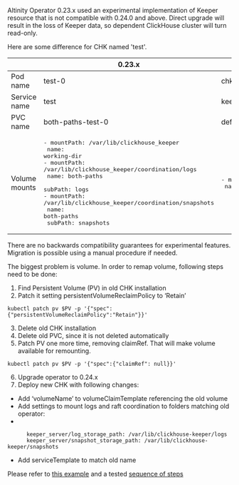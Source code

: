 Altinity Operator 0.23.x used an experimental implementation of Keeper resource that is not compatible with 0.24.0 and above. Direct upgrade will result in the loss of Keeper data, so dependent ClickHouse cluster will turn read-only.

Here are some difference for CHK named 'test'.

|    | 0.23.x | 0.24+ |
| --- | ------ | ----- |
| Pod name | test-0 | chk-test-simple-0-0-0 |
| Service name | test | keeper-test |
| PVC name | both-paths-test-0 | default-chk-test-0-0-0 |
| Volume mounts | <pre>- mountPath: /var/lib/clickhouse\_keeper<br>  name: working-dir<br>- mountPath: /var/lib/clickhouse\_keeper/coordination/logs<br>  name: both-paths<br>  subPath: logs<br>- mountPath: /var/lib/clickhouse\_keeper/coordination/snapshots<br>  name: both-paths<br>  subPath: snapshots</pre> | <pre>- mountPath: /var/lib/clickhouse\-keeper<br>  name: default </code> |

There are no backwards compatibility guarantees for experimental features. Migration is possible using a manual procedure if needed.

The biggest problem is volume. In order to remap volume, following steps need to be done:

1. Find Persistent Volume (PV) in old CHK installation
2. Patch it setting persistentVolumeReclaimPolicy to ‘Retain’

`kubectl patch pv $PV -p '{"spec":{"persistentVolumeReclaimPolicy":"Retain"}}'`

3. Delete old CHK installation
4. Delete old PVC, since it is not deleted automatically
5. Patch PV one more time, removing claimRef. That will make volume available for remounting.

`kubectl patch pv $PV -p '{"spec":{"claimRef": null}}'`

6. Upgrade operator to 0.24.x
7. Deploy new CHK with following changes:
  * Add ‘volumeName’ to volumeClaimTemplate referencing the old volume
  * Add settings to mount logs and raft coordination to folders matching old operator:
  * 
```
      keeper_server/log_storage_path: /var/lib/clickhouse-keeper/logs
      keeper_server/snapshot_storage_path: /var/lib/clickhouse-keeper/snapshots
```

  * Add serviceTemplate to match old name

Please refer to [this example](https://github.com/Altinity/clickhouse-operator/blob/0.24.0/tests/e2e/manifests/chk/test-051-chk-chop-upgrade-3.yaml) and a tested [sequence of steps](https://github.com/Altinity/clickhouse-operator/blob/9d0fc9c9bb3532e0313b0405b02d147c958d3dff/tests/e2e/test_operator.py#L4868)
